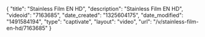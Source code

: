 {
    "title": "Stainless Film EN HD",
    "description": "Stainless Film EN HD",
    "videoid": "7163685",
    "date_created": "1325604175",
    "date_modified": "1491584194",
    "type": "captivate",
    "layout": "video",
    "url": "\/v\/stainless-film-en-hd\/7163685"
}
